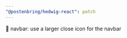 ```yaml
---
"@postenbring/hedwig-react": patch
---
```


:lipstick: navbar: use a larger close icon for the navbar
